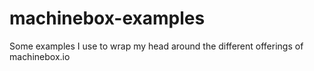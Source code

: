 # machinebox-examples
Some examples I use to wrap my head around the different offerings of machinebox.io
